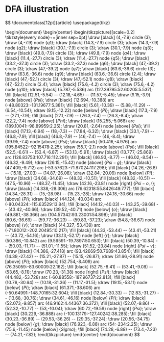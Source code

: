 # DFA illustration

$$
\documentclass[12pt]{article}
\usepackage{tikz}

\begin{document}
    \begin{center}
        \begin{tikzpicture}[scale=0.2]
            \tikzstyle{every node}+=[inner sep=0pt]
                \draw [black] (4,-7.9) circle (3);
                \draw (4,-7.9) node {$q1$};
                \draw [black] (14.3,-7.9) circle (3);
                \draw (14.3,-7.9) node {$q2$};
                \draw [black] (30.1,-7.9) circle (3);
                \draw (30.1,-7.9) node {$q3$};
                \draw [black] (49.8,-7.9) circle (3);
                \draw (49.8,-7.9) node {$q4$};
                \draw [black] (11.4,-27.7) circle (3);
                \draw (11.4,-27.7) node {$q5$};
                \draw [black] (33.2,-37.3) circle (3);
                \draw (33.2,-37.3) node {$q6$};
                \draw [black] (47,-39.2) circle (3);
                \draw (47,-39.2) node {$q7$};
                \draw [black] (63.6,-36.6) circle (3);
                \draw (63.6,-36.6) node {$q9$};
                \draw [black] (63.6,-36.6) circle (2.4);
                \draw [black] (47,-52.1) circle (3);
                \draw (47,-52.1) node {$q8$};
                \draw [black] (47,-52.1) circle (2.4);
                \draw [black] (75.6,-4.2) circle (3);
                \draw (75.6,-4.2) node {$q10$};
                \draw [black] (5.787,-5.536) arc (127.39795:52.60205:5.537);
                \fill [black] (12.51,-5.54) -- (12.18,-4.65) -- (11.57,-5.45);
                \draw (9.15,-3.9) node [above] {$Psi$};
                \draw [black] (12.694,-10.388) arc (-48.80323:-131.19677:5.381);
                \fill [black] (5.61,-10.39) -- (5.88,-11.29) -- (6.54,-10.54);
                \draw (9.15,-12.22) node [below] {$Pi$};
                \draw [black] (17.3,-7.9) -- (27.1,-7.9);
                \fill [black] (27.1,-7.9) -- (26.3,-7.4) -- (26.3,-8.4);
                \draw (22.2,-7.4) node [above] {$Phi$};
                \draw [black] (15.255,-5.068) arc (189.10041:-98.89959:2.25);
                \draw (20.81,-2.64) node [above] {$Psi$};
                \fill [black] (17.13,-6.94) -- (18,-7.3) -- (17.84,-6.32);
                \draw [black] (33.1,-7.9) -- (46.8,-7.9);
                \fill [black] (46.8,-7.9) -- (46,-7.4) -- (46,-8.4);
                \draw (39.95,-7.4) node [above] {$Psi$};
                \draw [black] (50.416,-4.976) arc (195.84522:-92.15478:2.25);
                \draw (55.7,-2.1) node [above] {$Psi$};
                \fill [black] (52.5,-6.61) -- (53.4,-6.87) -- (53.13,-5.91);
                \draw [black] (13.777,-25.869) arc (126.83753:107.716:112.291);
                \fill [black] (46.93,-8.77) -- (46.02,-8.54) -- (46.32,-9.49);
                \draw (26.15,-15.42) node [above] {$Psi-{g}$};
                \draw [black] (47.409,-9.712) arc (-53.57623:-71.87024:117.298);
                \fill [black] (14.26,-26.8) -- (15.18,-27.03) -- (14.87,-26.08);
                \draw (32.84,-20.09) node [below] {$Pi$};
                \draw [black] (34.68,-34.69) -- (48.32,-10.51);
                \fill [black] (48.32,-10.51) -- (47.5,-10.96) -- (48.37,-11.45);
                \draw (42.16,-23.81) node [right] {$Psi-{o,r}$};
                \draw [black] (14.338,-28.306) arc (76.62318:55.8426:49.777);
                \fill [black] (14.34,-28.31) -- (15,-28.98) -- (15.23,-28);
                \draw (24.18,-30.66) node [above] {$Pi$};
                \draw [black] (44.124,-40.034) arc (-80.04324:-115.63529:13.84);
                \fill [black] (44.12,-40.03) -- (43.25,-39.68) -- (43.42,-40.66);
                \draw (39.52,-40.71) node [below] {$o$};
                \draw [black] (49.881,-38.366) arc (104.57342:93.23001:54.898);
                \fill [black] (60.6,-36.69) -- (59.77,-36.23) -- (59.83,-37.23);
                \draw (54.8,-36.67) node [above] {$v$};
                \draw [black] (44.327,-53.439) arc (-71.80012:-202.20495:10.217);
                \fill [black] (44.33,-53.44) -- (43.41,-53.21) -- (43.72,-54.16);
                \draw (33.13,-52.17) node [left] {$r$};
                \draw [black] (50.386,-10.842) arc (9.56591:-19.7897:50.653);
                \fill [black] (50.39,-10.84) -- (50.03,-11.71) -- (51.01,-11.55);
                \draw (51.52,-23.84) node [right] {$Psi-{v}$};
                \draw [black] (14.386,-27.418) arc (93.42669:50.7689:43.854);
                \fill [black] (14.39,-27.42) -- (15.21,-27.87) -- (15.15,-26.87);
                \draw (31.66,-28.91) node [above] {$Pi$};
                \draw [black] (52.754,-8.409) arc (76.35059:-83.60009:22.162);
                \fill [black] (52.75,-8.41) -- (53.41,-9.08) -- (53.65,-8.11);
                \draw (70.23,-31.38) node [right] {$Psi$};
                \draw [black] (44.482,-53.728) arc (-60.88558:-187.96737:22.813);
                \fill [black] (10.79,-30.64) -- (10.18,-31.36) -- (11.17,-31.5);
                \draw (19.15,-53.11) node [below] {$Pi$};
                \draw [black] (61.371,-38.606) arc (-50.64991:-148.70165:32.604);
                \fill [black] (12.84,-30.33) -- (12.83,-31.27) -- (13.68,-30.76);
                \draw (34.61,-46.16) node [below] {$Pi$};
                \draw [black] (52.073,-9.857) arc (46.9162:4.44367:36.372);
                \fill [black] (52.07,-9.86) -- (52.32,-10.77) -- (53,-10.04);
                \draw (60.72,-19.59) node [right] {$Psi$};
                \draw [black] (30.229,-36.888) arc (-100.13179:-127.40242:38.285);
                \fill [black] (30.23,-36.89) -- (29.53,-36.26) -- (29.35,-37.24);
                \draw (20.56,-34.75) node [below] {$g$};
                \draw [black] (76.923,-6.88) arc (54:-234:2.25);
                \draw (75.6,-11.45) node [below] {$Sigma$};
                \fill [black] (74.28,-6.88) -- (73.4,-7.23) -- (74.21,-7.82);
        \end{tikzpicture}
    \end{center}
\end{document}
$$

